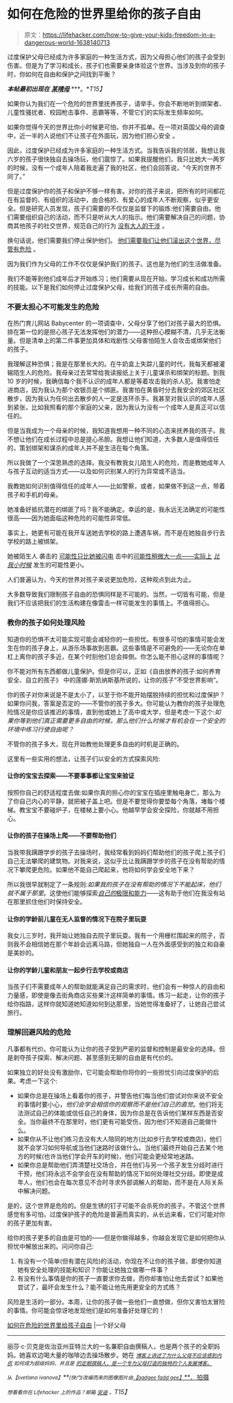 # 如何在危险的世界里给你的孩子自由

> 原文：<https://lifehacker.com/how-to-give-your-kids-freedom-in-a-dangerous-world-1638140713>

过度保护父母已经成为许多家庭的一种生活方式，因为父母担心他们的孩子会受到伤害。但是为了学习和成长，孩子们也需要亲身体验这个世界。当涉及到你的孩子时，你如何在自由和保护之间找到平衡？



***本帖最初出现在*** [***某晴母***](http://afineparent.com/fear-and-worry/overprotective-parents.html) ***。**T15】*

如果你认为我们在一个危险的世界里抚养孩子，请举手。你会不断地听到绑架者、儿童性骚扰者、校园枪击事件、恶霸等等，不管它们的实际发生频率如何。

如果你觉得今天的世界比你小时候更可怕，你并不孤单。在一项对英国父母的调查中，近一半的人说他们不让孩子在外面玩，因为他们担心安全 。

因此，过度保护已经成为许多家庭的一种生活方式。当我告诉我的邻居，我想让我六岁的孩子很快独自去操场玩，他们震惊了。如果我提醒他们，我只比她大一两岁的时候，没有一个成年人陪着我走遍了我的社区，他们会回答说，“今天的世界不同了。”

但是过度保护你的孩子和保护不够一样有害。对你的孩子来说，把所有的时间都花在有监督的、有组织的活动中，由合格的、有爱心的成年人不断观察，似乎更安全。但是研究人员发现，孩子们需要的不仅仅是监督下的锻炼:他们需要自由。他们需要组织自己的活动，而不只是听从大人的指示。他们需要解决自己的问题，协商其他孩子的社交世界，规范自己的行为 [没有大人的干涉](http://www.huffingtonpost.com/brian-leaf/free-range-kids_b_5497738.html) 。

换句话说，他们需要我们停止保护他们。 [他们需要我们让他们滚出这个世界，尽管有危险](http://mom-101.com/2014/07/the-world-has-changed.html) 。

因为我们作为父母的工作不仅仅是保护我们的孩子。这也是为他们的生活做准备。

我们不能等到他们成年后才开始练习；他们需要从现在开始，学习成长和成功所需的技能。以下是我们如何停止过度保护父母，给我们的孩子成长所需的自由。

### 不要太担心不可能发生的危险

在热门育儿网站 Babycenter 的一项调查中，父母分享了他们对孩子最大的恐惧。排在第一位的是担心孩子无法发挥他们的潜力——这种担心模糊不清，几乎无法衡量。但是清单上的第二件事更加具体和戏剧性:父母害怕陌生人会攻击或绑架他们的孩子。

我理解这种恐惧；我是在那里长大的。在牛奶盒上失踪儿童的时代，我每天都被灌输陌生人的危险。我母亲过去常常给我读报纸上关于儿童谋杀和绑架的标题。到我 10 岁的时候，我确信每个我不认识的成年人都是等着攻击我的杀人犯。我害怕走进商店，因为我认为那个收银员是个绑匪。我害怕在黄昏时分去我安全的郊区社区散步，因为我认为任何出去散步的人一定是连环杀手。我甚至对我认识的成年人感到紧张，比如我照看的那个家庭的父亲，因为我认为没有一个成年人是真正可以信任的。

但是当我成为一个母亲的时候，我知道我想用一种不同的心态来抚养我的孩子。我不想让他们在成长过程中总是提心吊胆。我想让他们知道，大多数人是值得信任的，策划绑架和谋杀的成年人并不是生活在每个角落。

所以我做了一个深思熟虑的选择。我没有教我女儿陌生人的危险，而是教她成年人与孩子互动的适当方式——以及如何识别某人的行为异常或不适当。

我教她如何识别值得信任的成年人——比如警察，或者，如果做不到这一点，带着孩子和手机的母亲。

她准备好抵抗潜在的绑匪了吗？我不能确定。幸运的是，我永远无法确定的可能性很高——因为她面临这种危险的可能性非常低。

事实上，她更有可能在我开车送她去学校的路上遭遇车祸，而不是在她独自步行去学校的路上被绑架。

她被陌生人 袭击的 [可能性只比她被闪电](http://www.fbi.gov/stats-services/publications/law-enforcement-bulletin/august-2011/crimes-against-children-spotlight) 击中的[可能性稍微大一点——实际上](http://pediatrics.about.com/od/safety/a/lightning-strikes.htm) [*比我小时候*](http://www.freerangekids.com/crime-statistics/) 发生的可能性更小。

人们普遍认为，今天的世界对孩子来说更加危险，这种观点到此为止。

大多数导致我们限制孩子自由的恐惧同样是不可能的。当然，一切皆有可能，但是我们不应该把我们的生活构建在像雷击一样可能发生的事情上。不值得担心。

### 教你的孩子如何处理风险

知道你的恐惧不太可能实现可能会减轻你的一些担忧。有很多可怕的事情可能会发生在你的孩子身上，从游乐场事故到恶霸。这些事情是不可避免的——无论你在单杠上离你的孩子多近，在某个时刻他们总会摔倒。你怎么能不担心这样的事情呢？

你不能对所有东西都做儿童保护。但是你可以，正如《自由放养的孩子:如何养育安全、自立的孩子》 中的莲娜·斯凯纳斯基所说的，让你的孩子“不受世界影响”。

你的孩子对你来说是不是太小了，以至于你不能开始摆脱持续的担忧和过度保护？如果你问我，答案是否定的——不管你的孩子多大。你可能认为教你的孩子处理危险情况是你应该推迟的事情，直到他或她上了高中或大学，但是考虑一下这个:*如果你等到他们真正需要更多自由的时候，那么他们什么时候才有机会在一个安全的环境中练习行使自由呢？*

不管你的孩子多大，现在开始教他处理更多自由的时机是正确的。

这里有一些实用的想法，让孩子们以安全的方式探索风险:

#### 让你的宝宝去探索——不要事事都让宝宝来验证

按照你自己的舒适程度去做:如果你真的担心你的宝宝在插座里触电身亡，那么为了你自己内心的平静，就把被子盖上吧。但是不要觉得你要垫每个角落，堵每个楼梯。教宝宝不要碰炉子，在楼梯上要小心。他越早学会安全探险，你就越不用担心。

#### 让你的孩子在操场上爬——不要帮助他们

当我带我蹒跚学步的孩子去操场时，我经常看到妈妈们帮助他们的孩子爬上孩子们自己无法攀爬的建筑物。对我来说，这似乎比让我蹒跚学步的孩子在没有帮助的情况下攀爬更危险。如果他不能自己爬起来，他将如何学会安全地下来？

所以我很早就制定了一条规则:*如果我的孩子在没有帮助的情况下不能起床，他们就不属于那里*。这使他们能够探索[*自己的*极限和能力](https://lifehacker.com/how-to-help-kids-cope-with-irrational-fears-1623455883)——这有助于他们在我没有站在那里抓住他们时保持安全。

#### 让你的学龄前儿童在无人监督的情况下在院子里玩耍

我女儿三岁时，我开始让她独自去院子里玩耍。我有一个用栅栏围起来的院子，否则我不会相信她在那个年龄会远离马路，但她独自一人在外面感受到的独立和自豪是美妙的。

#### 让你的学龄儿童和朋友一起步行去学校或商店

当孩子们不需要成年人的帮助就能满足自己的需求时，他们会有一种惊人的自由和力量感，即使是像去街角商店买些果汁这样简单的事情。练习一起走，让你的孩子给你指路，这样你就知道她知道如何到达那里，当她觉得准备好了，让她自己尝试旅行。

### 理解回避风险的危险

凡事都有代价。你可能认为让你的孩子受到严密的监督和控制是最安全的选择。但是剥夺孩子探索、解决问题、甚至感到无聊的自由是有代价的。

如果独立的好处没有激励你，它可能会帮助你将你的一些担忧引向过度保护的后果。考虑一下这个:

*   如果你总是在操场上看着你的孩子，并警告他们每当他们尝试对你来说不安全的事情时要小心，*他们会学会相信你的观察而不是他们自己的直觉*。他们将无法测试自己的体能或信任自己的身体，因为你总是在告诉他们某样东西是否安全。当你最终不在那里时，他们更有可能受伤，因为他们不知道自己能做什么。
*   如果你从不让他们练习去没有大人陪同的地方(比如步行去学校或商店)，他们就不会学习如何导航或当他们迷路时该做什么。当他们最终开始自己去某个地方的时候(也许当他们学会开车的时候)，他们可能会更经常地迷路。
*   如果你总是帮助他们弄清楚社交场合，并在他们与另一个孩子发生分歧时进行干预，他们将永远不会学会在没有帮助的情况下如何处理社交分歧。即使是成年人，他们也会在每次意见不合时寻求外部调解人的帮助，而不是在人际关系中解决问题。

是的，这个世界是危险的。但是生锈的钉子可能不会杀死你的孩子。不管这个世界感觉有多可怕，过度保护孩子的危险是普遍而真实的，从长远来看，它们可能对你的孩子更加有害。

给你的孩子更多的自由是可怕的——但是你做得越多，你越会发现它是如何把你从担忧中解放出来的。问问你自己:

1.  有没有一个简单(但有潜在风险)的活动，你现在不让你的孩子做，即使你知道她有安全处理的技能和知识？你能让她独立做哪一件事？
2.  有没有什么事情是你的孩子一直要求你去做，而你却害怕让他去尝试？如果他尝试了，最坏会发生什么？能不能让他先用更安全的方式练？

风险是生活的一部分。本周，让你的孩子做一些他们一直想做，但你又害怕太冒险的事情。你可能会惊讶地发现他们是如何准备好处理它的！

[如何在危险的世界里给孩子自由](http://afineparent.com/fear-and-worry/overprotective-parents.html) |一个好父母

* * *

丽莎·c·贝克是佐治亚州亚特兰大的一名兼职自由撰稿人，也是两个孩子的全职妈妈。她喜欢边喝大量的咖啡边去操场散步。她在 [*<small>博客上讲述了为什么父母不应该感到内疚</small>*](http://www.howtobesupermom.com/subscribe) *<small>如何成为超级妈妈，并且是</small>* [*<small>的定期撰稿人，是一个专为父母打造的独特的个人发展博客。</small>*](http://afineparent.com/go/lifehacker)

<small>从</small>*<small>【svetlana ivanova】</small>**<small>(快门)改编而来的图像图片由</small>*[*<small>【gadgee fadd gee】</small>**<small>，</small>* 拍摄](https://www.flickr.com/photos/ultrabionic/389183373)

*<small>想看看你在 Lifehacker 上的作品？邮箱</small>* [*<small>安迪</small>*](mailto:andy@lifehacker.com) *<small>。</small>T15】*